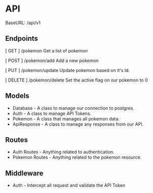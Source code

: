 # API

BaseURL: /api/v1

## Endpoints
[ GET ] /pokemon
Get a list of pokemon

[ POST ] /pokemon/add
Add a new pokemon

[ PUT ] /pokemon/update
Update pokemon based on it's Id.

[ DELETE ] /pokemon/delete
Set the active flag on our pokemon to 0

## Models
* Database - A class to manage our connection to postgres.
* Auth - A class to manage API Tokens.
* Pokemon - A class that manages all pokemon data.
* ApiResponse - A class to manage any responses from our API.

## Routes
* Auth Routes - Anything related to authentication.
* Pokemon Routes - Anything related to the pokemon resource.

## Middleware
* Auth - Intercept all request and validate the API Token


